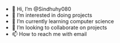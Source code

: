 - 👋 Hi, I’m @Sindhuhy080
- 👀 I’m interested in doing projects
- 🌱 I’m currently learning computer science
- 💞️ I’m looking to collaborate on projects
- 📫 How to reach me with email

<!---
Sindhuhy080/Sindhuhy080 is a ✨ special ✨ repository because its `README.md` (this file) appears on your GitHub profile.
You can click the Preview link to take a look at your changes.
--->
